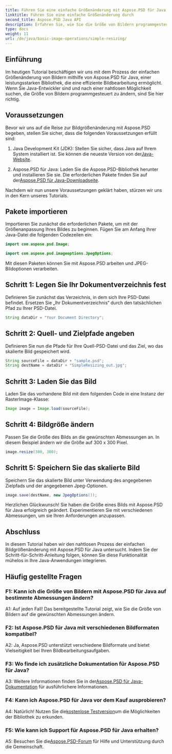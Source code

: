 ```yaml
---
title: Führen Sie eine einfache Größenänderung mit Aspose.PSD für Java durch
linktitle: Führen Sie eine einfache Größenänderung durch
second_title: Aspose.PSD Java API
description: Erfahren Sie, wie Sie die Größe von Bildern programmgesteuert mit Aspose.PSD für Java ändern. Folgen Sie unserer Schritt-für-Schritt-Anleitung zur effizienten Bildbearbeitung.
type: docs
weight: 11
url: /de/java/basic-image-operations/simple-resizing/
---
```

## Einführung

Im heutigen Tutorial beschäftigen wir uns mit dem Prozess der einfachen Größenänderung von Bildern mithilfe von Aspose.PSD für Java, einer leistungsstarken Bibliothek, die eine effiziente Bildbearbeitung ermöglicht. Wenn Sie Java-Entwickler sind und nach einer nahtlosen Möglichkeit suchen, die Größe von Bildern programmgesteuert zu ändern, sind Sie hier richtig.

## Voraussetzungen

Bevor wir uns auf die Reise zur Bildgrößenänderung mit Aspose.PSD begeben, stellen Sie sicher, dass die folgenden Voraussetzungen erfüllt sind:

1.  Java Development Kit (JDK): Stellen Sie sicher, dass Java auf Ihrem System installiert ist. Sie können die neueste Version von der[Java-Website](https://www.oracle.com/java/).

2.  Aspose.PSD für Java: Laden Sie die Aspose.PSD-Bibliothek herunter und installieren Sie sie. Die erforderlichen Pakete finden Sie auf der[Aspose.PSD für Java-Downloadseite](https://releases.aspose.com/psd/java/).

Nachdem wir nun unsere Voraussetzungen geklärt haben, stürzen wir uns in den Kern unseres Tutorials.

## Pakete importieren

Importieren Sie zunächst die erforderlichen Pakete, um mit der Größenanpassung Ihres Bildes zu beginnen. Fügen Sie am Anfang Ihrer Java-Datei die folgenden Codezeilen ein:

```java
import com.aspose.psd.Image;

import com.aspose.psd.imageoptions.JpegOptions;
```

Mit diesen Paketen können Sie mit Aspose.PSD arbeiten und JPEG-Bildoptionen verarbeiten.

## Schritt 1: Legen Sie Ihr Dokumentverzeichnis fest

Definieren Sie zunächst das Verzeichnis, in dem sich Ihre PSD-Datei befindet. Ersetzen Sie „Ihr Dokumentverzeichnis“ durch den tatsächlichen Pfad zu Ihrer PSD-Datei.

```java
String dataDir = "Your Document Directory";
```

## Schritt 2: Quell- und Zielpfade angeben

Definieren Sie nun die Pfade für Ihre Quell-PSD-Datei und das Ziel, wo das skalierte Bild gespeichert wird.

```java
String sourceFile = dataDir + "sample.psd";
String destName = dataDir + "SimpleResizing_out.jpg";
```

## Schritt 3: Laden Sie das Bild

Laden Sie das vorhandene Bild mit dem folgenden Code in eine Instanz der RasterImage-Klasse:

```java
Image image = Image.load(sourceFile);
```

## Schritt 4: Bildgröße ändern

Passen Sie die Größe des Bilds an die gewünschten Abmessungen an. In diesem Beispiel ändern wir die Größe auf 300 x 300 Pixel.

```java
image.resize(300, 300);
```

## Schritt 5: Speichern Sie das skalierte Bild

Speichern Sie das skalierte Bild unter Verwendung des angegebenen Zielpfads und der angegebenen Jpeg-Optionen.

```java
image.save(destName, new JpegOptions());
```

Herzlichen Glückwunsch! Sie haben die Größe eines Bilds mit Aspose.PSD für Java erfolgreich geändert. Experimentieren Sie mit verschiedenen Abmessungen, um sie Ihren Anforderungen anzupassen.

## Abschluss

In diesem Tutorial haben wir den nahtlosen Prozess der einfachen Bildgrößenänderung mit Aspose.PSD für Java untersucht. Indem Sie der Schritt-für-Schritt-Anleitung folgen, können Sie diese Funktionalität mühelos in Ihre Java-Anwendungen integrieren.

## Häufig gestellte Fragen

### F1: Kann ich die Größe von Bildern mit Aspose.PSD für Java auf bestimmte Abmessungen ändern?

A1: Auf jeden Fall! Das bereitgestellte Tutorial zeigt, wie Sie die Größe von Bildern auf die gewünschten Abmessungen ändern.

### F2: Ist Aspose.PSD für Java mit verschiedenen Bildformaten kompatibel?

A2: Ja, Aspose.PSD unterstützt verschiedene Bildformate und bietet Vielseitigkeit bei Ihren Bildbearbeitungsaufgaben.

### F3: Wo finde ich zusätzliche Dokumentation für Aspose.PSD für Java?

 A3: Weitere Informationen finden Sie in der[Aspose.PSD für Java-Dokumentation](https://reference.aspose.com/psd/java/) für ausführlichere Informationen.

### F4: Kann ich Aspose.PSD für Java vor dem Kauf ausprobieren?

 A4: Natürlich! Nutzen Sie die[kostenlose Testversion](https://releases.aspose.com/)um die Möglichkeiten der Bibliothek zu erkunden.

### F5: Wie kann ich Support für Aspose.PSD für Java erhalten?

 A5: Besuchen Sie die[Aspose.PSD-Forum](https://forum.aspose.com/c/psd/34) für Hilfe und Unterstützung durch die Gemeinschaft.